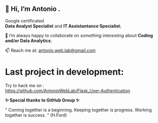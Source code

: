 ## 👋 Hi, I’m Antonio .
Google certificated<br>
<b>Data Analyst Specialist</b> and <b>IT Assistantance Specialist</b>;

<!-- 👀 I’m interested in <b>Computer Science</b>; -->

💞️ I’m always happy to collaborate on <i>something interesting</i> about <b>Coding and/or Data Analytics</b>;

📫 Reach me at: antonio.web.lab@gmail.com

# Last project in development:
Try to hack me on :
<br>
https://github.com/AntonioWebLab/Flask_User-Authentication
<br/>

<b>✨ Special thanks to GitHub Group ✨</b>
<br/>

" Coming together is a beginning. Keeping together is progress. 
  Working together is success. " 
                                                       (H.Ford)
